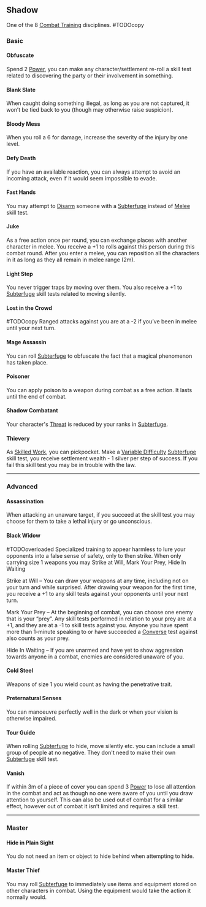## Shadow
One of the 8 [Combat Training](Combat-Training) disciplines.
#TODOcopy 

### Basic

#### Obfuscate
Spend 2 [Power](Stats#Power), you can make any character/settlement re-roll a skill test related to discovering the party or their involvement in something.


#### Blank Slate
When caught doing something illegal, as long as you are not captured, it won’t be tied back to you (though may otherwise raise suspicion).

#### Bloody Mess
When you roll a 6 for damage, increase the severity of the injury by one level.

#### Defy Death
If you have an available reaction, you can always attempt to avoid an incoming attack, even if it would seem impossible to evade.

#### Fast Hands
You may attempt to [Disarm](Combat#Disarm) someone with a [Subterfuge](Subterfuge) instead of [Melee](Melee) skill test.

#### Juke
As a free action once per round, you can exchange places with another character in melee. You receive a +1 to rolls against this person during this combat round. After you enter a melee, you can reposition all the characters in it as long as they all remain in melee range (2m).

#### Light Step
You never trigger traps by moving over them. You also receive a +1 to [Subterfuge](Subterfuge) skill tests related to moving silently.

#### Lost in the Crowd
#TODOcopy 
Ranged attacks against you are at a -2 if you’ve been in melee until your next turn.

#### Mage Assassin
You can roll [Subterfuge](Subterfuge) to obfuscate the fact that a magical phenomenon has taken place.

#### Poisoner
You can apply poison to a weapon during combat as a free action. It lasts until the end of combat.

#### Shadow Combatant
Your character's [Threat](Stats#Threat) is reduced by your ranks in [Subterfuge](Subterfuge).

#### Thievery
As [Skilled Work](Telling-The-Story#Skilled%20Work), you can pickpocket. Make a [Variable Difficulty](Skills#Variable%20Difficulty) [Subterfuge](Subterfuge) skill test, you receive settlement wealth - 1 silver per step of success. If you fail this skill test you may be in trouble with the law.

---
### Advanced
#### Assassination
When attacking an unaware target, if you succeed at the skill test you may choose for them to take a lethal injury or go unconscious.

#### Black Widow
#TODOoverloaded 
Specialized training to appear harmless to lure your opponents into a false sense of safety, only to then strike. When only carrying size 1 weapons you may Strike at Will, Mark Your Prey, Hide In Waiting

Strike at Will – You can draw your weapons at any time, including not on your turn and while surprised. After drawing your weapon for the first time, you receive a +1 to any skill tests against your opponents until your next turn.  

Mark Your Prey – At the beginning of combat, you can choose one enemy that is your “prey”. Any skill tests performed in relation to your prey are at a +1, and they are at a -1 to skill tests against you. Anyone you have spent more than 1-minute speaking to or have succeeded a [Converse](Converse) test against also counts as your prey.

Hide In Waiting – If you are unarmed and have yet to show aggression towards anyone in a combat, enemies are considered unaware of you. 

#### Cold Steel
Weapons of size 1 you wield count as having the penetrative trait.

#### Preternatural Senses
You can manoeuvre perfectly well in the dark or when your vision is otherwise impaired.

#### Tour Guide
When rolling [Subterfuge](Subterfuge) to hide, move silently etc. you can include a small group of people at no negative. They don't need to make their own [Subterfuge](Subterfuge) skill test. 

#### Vanish
If within 3m of a piece of cover you can spend 3 [Power](Stats#Power) to lose all attention in the combat and act as though no one were aware of you until you draw attention to yourself. This can also be used out of combat for a similar effect, however out of combat it isn’t limited and requires a skill test.

---
### Master

#### Hide in Plain Sight
You do not need an item or object to hide behind when attempting to hide.

#### Master Thief
You may roll [Subterfuge](Subterfuge) to immediately use items and equipment stored on other characters in combat. Using the equipment would take the action it normally would.
